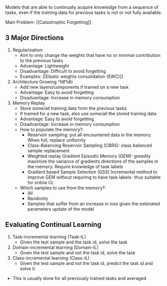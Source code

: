 Models that are able to continually acquire knowledge from a sequence of tasks, even if the training data for previous tasks is not or not fully available.

Main Problem: [[Catastrophic Forgetting]]

## 3 Major Directions
1. Regularization:
	- Aim to only change the weights that have no or minimal contribution to the previous tasks
	- Advantage: Lightweight
	- Disadvantage: Difficult to avoid forgetting
	- Examples: [[Elastic weights consolidation (EWC)]]
2. Architecture Growing ^fdf1db
	- Add new layers/components if trained on a new task
	- Advantage: Easy to avoid forgetting
	- Disadvantage: Increase in memory consumption
3. Memory Replay
	- Store some/all training data from the previous tasks
	- If trained for a new task, also use some/all the stored training data
	- Advantage: Easy to avoid forgetting
	- Disadvantage: Increase in memory consumption  
	- How to populate the memory?:
		- Reservoir sampling: put all encountered data in the memory. When full, replace uniformly
		- Class-Balancing Reservoir Sampling (CBRS): class balanced sample replacement 
		- Weighted replay Gradient Episodic Memory (GEM): greedily maximize the variance of gradients directions of the samples in the memory. Require knowledge of task labels 
		- Gradient based Sample Selection (GSS) Incremental method to improve GEM without requiring to have task labels- thus suitable for online CL
	- Which samples to use from the memory?:
		- All
		- Randomly
		- Samples that suffer from an increase in loss given the estimated parameters update of the model

## Evaluating Continual Learning
1. Task-incremental learning (Task-IL)
	- Given the test sample and the task id, solve the task
2. Domain-incremental learning (Domain-IL)
	- Given the test sample and not the task id, solve the task
3. Class-incremental learning (Class-IL)
	- Given the test sample and not the task id, predict the task id and solve it
- This is usually done for all previously trained tasks and averaged